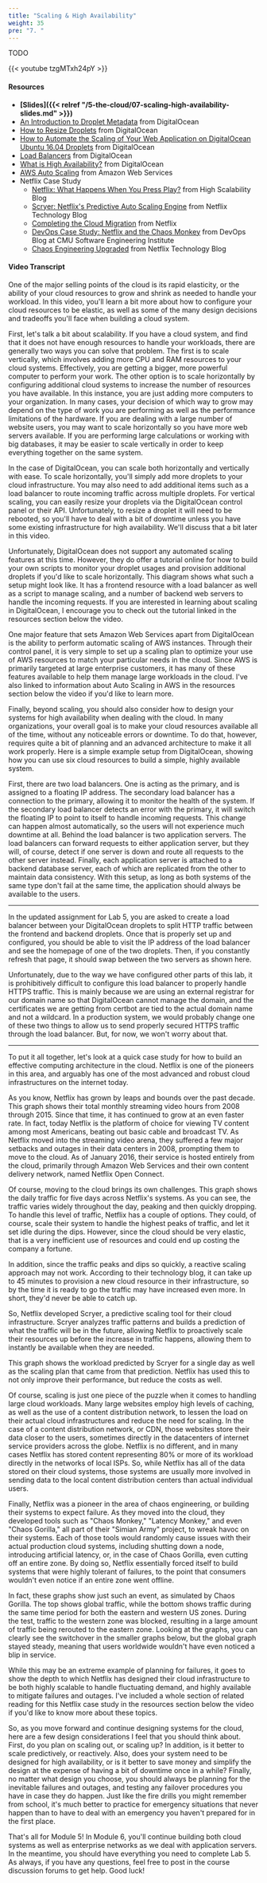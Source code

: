```yaml
---
title: "Scaling & High Availability"
weight: 35
pre: "7. "
---
```


TODO

{{< youtube tzgMTxh24pY >}}

#### Resources

* **[Slides]({{< relref "/5-the-cloud/07-scaling-high-availability-slides.md" >}})**
* [An Introduction to Droplet Metadata](https://www.digitalocean.com/docs/droplets/resources/metadata/) from DigitalOcean
* [How to Resize Droplets](https://www.digitalocean.com/docs/droplets/how-to/resize/) from DigitalOcean
* [How to Automate the Scaling of Your Web Application on DigitalOcean Ubuntu 16.04 Droplets](https://www.digitalocean.com/community/tutorials/how-to-automate-the-scaling-of-your-web-application-on-digitalocean-1604) from DigitalOcean
* [Load Balancers](https://www.digitalocean.com/docs/networking/load-balancers/) from DigitalOcean
* [What is High Availability?](https://www.digitalocean.com/community/tutorials/what-is-high-availability) from DigitalOcean
* [AWS Auto Scaling](https://aws.amazon.com/autoscaling/) from Amazon Web Services
* Netflix Case Study
  * [Netflix: What Happens When You Press Play?](http://highscalability.com/blog/2017/12/11/netflix-what-happens-when-you-press-play.html) from High Scalability Blog
  * [Scryer: Netflix's Predictive Auto Scaling Engine](https://medium.com/netflix-techblog/scryer-netflixs-predictive-auto-scaling-engine-a3f8fc922270) from Netflix Technology Blog
  * [Completing the Cloud Migration](https://media.netflix.com/en/company-blog/completing-the-netflix-cloud-migration) from Netflix
  * [DevOps Case Study: Netflix and the Chaos Monkey](https://insights.sei.cmu.edu/devops/2015/04/devops-case-study-netflix-and-the-chaos-monkey.html) from DevOps Blog at CMU Software Engineering Institute
  * [Chaos Engineering Upgraded](https://medium.com/netflix-techblog/chaos-engineering-upgraded-878d341f15fa) from Netflix Technology Blog

#### Video Transcript

One of the major selling points of the cloud is its rapid elasticity, or the ability of your cloud resources to grow and shrink as needed to handle your workload. In this video, you'll learn a bit more about how to configure your cloud resources to be elastic, as well as some of the many design decisions and tradeoffs you'll face when building a cloud system.

First, let's talk a bit about scalability. If you have a cloud system, and find that it does not have enough resources to handle your workloads, there are generally two ways you can solve that problem. The first is to scale vertically, which involves adding more CPU and RAM resources to your cloud systems. Effectively, you are getting a bigger, more powerful computer to perform your work. The other option is to scale horizontally by configuring additional cloud systems to increase the number of resources you have available. In this instance, you are just adding more computers to your organization. In many cases, your decision of which way to grow may depend on the type of work you are performing as well as the performance limitations of the hardware. If you are dealing with a large number of website users, you may want to scale horizontally so you have more web servers available. If you are performing large calculations or working with big databases, it may be easier to scale vertically in order to keep everything together on the same system.

In the case of DigitalOcean, you can scale both horizontally and vertically with ease. To scale horizontally, you'll simply add more droplets to your cloud infrastructure. You may also need to add additional items such as a load balancer to route incoming traffic across multiple droplets. For vertical scaling, you can easily resize your droplets via the DigitalOcean control panel or their API. Unfortunately, to resize a droplet it will need to be rebooted, so you'll have to deal with a bit of downtime unless you have some existing infrastructure for high availability. We'll discuss that a bit later in this video.

Unfortunately, DigitalOcean does not support any automated scaling features at this time. However, they do offer a tutorial online for how to build your own scripts to monitor your droplet usages and provision additional droplets if you'd like to scale horizontally. This diagram shows what such a setup might look like. It has a frontend resource with a load balancer as well as a script to manage scaling, and a number of backend web servers to handle the incoming requests. If you are interested in learning about scaling in DigitalOcean, I encourage you to check out the tutorial linked in the resources section below the video.

One major feature that sets Amazon Web Services apart from DigitalOcean is the ability to perform automatic scaling of AWS instances. Through their control panel, it is very simple to set up a scaling plan to optimize your use of AWS resources to match your particular needs in the cloud. Since AWS is primarily targeted at large enterprise customers, it has many of these features available to help them manage large workloads in the cloud. I've also linked to information about Auto Scaling in AWS in the resources section below the video if you'd like to learn more.

Finally, beyond scaling, you should also consider how to design your systems for high availability when dealing with the cloud. In many organizations, your overall goal is to make your cloud resources available all of the time, without any noticeable errors or downtime. To do that, however, requires quite a bit of planning and an advanced architecture to make it all work properly. Here is a simple example setup from DigitalOcean, showing how you can use six cloud resources to build a simple, highly available system.

First, there are two load balancers. One is acting as the primary, and is assigned to a floating IP address. The secondary load balancer has a connection to the primary, allowing it to monitor the health of the system. If the secondary load balancer detects an error with the primary, it will switch the floating IP to point to itself to handle incoming requests. This change can happen almost automatically, so the users will not experience much downtime at all. Behind the load balancer is two application servers. The load balancers can forward requests to either application server, but they will, of course, detect if one server is down and route all requests to the other server instead. Finally, each application server is attached to a backend database server, each of which are replicated from the other to maintain data consistency. With this setup, as long as both systems of the same type don't fail at the same time, the application should always be available to the users.

---

In the updated assignment for Lab 5, you are asked to create a load balancer between your DigitalOcean droplets to split HTTP traffic between the frontend and backend droplets. Once that is properly set up and configured, you should be able to visit the IP address of the load balancer and see the homepage of one of the two droplets. Then, if you constantly refresh that page, it should swap between the two servers as shown here.

Unfortunately, due to the way we have configured other parts of this lab, it is prohibitively difficult to configure this load balancer to properly handle HTTPS traffic. This is mainly because we are using an external registrar for our domain name so that DigitalOcean cannot manage the domain, and the certificates we are getting from certbot are tied to the actual domain name and not a wildcard. In a production system, we would probably change one of these two things to allow us to send properly secured HTTPS traffic through the load balancer. But, for now, we won't worry about that. 

---

To put it all together, let's look at a quick case study for how to build an effective computing architecture in the cloud. Netflix is one of the pioneers in this area, and arguably has one of the most advanced and robust cloud infrastructures on the internet today.

As you know, Netflix has grown by leaps and bounds over the past decade. This graph shows their total monthly streaming video hours from 2008 through 2015. Since that time, it has continued to grow at an even faster rate. In fact, today Netflix is the platform of choice for viewing TV content among most Americans, beating out basic cable and broadcast TV. As Netflix moved into the streaming video arena, they suffered a few major setbacks and outages in their data centers in 2008, prompting them to move to the cloud. As of January 2016, their service is hosted entirely from the cloud, primarily through Amazon Web Services and their own content delivery network, named Netflix Open Connect.

Of course, moving to the cloud brings its own challenges. This graph shows the daily traffic for five days across Netflix's systems. As you can see, the traffic varies widely throughout the day, peaking and then quickly dropping. To handle this level of traffic, Netflix has a couple of options. They could, of course, scale their system to handle the highest peaks of traffic, and let it set idle during the dips. However, since the cloud should be very elastic, that is a very inefficient use of resources and could end up costing the company a fortune.

In addition, since the traffic peaks and dips so quickly, a reactive scaling approach may not work. According to their technology blog, it can take up to 45 minutes to provision a new cloud resource in their infrastructure, so by the time it is ready to go the traffic may have increased even more. In short, they'd never be able to catch up.

So, Netflix developed Scryer, a predictive scaling tool for their cloud infrastructure. Scryer analyzes traffic patterns and builds a prediction of what the traffic will be in the future, allowing Netflix to proactively scale their resources up before the increase in traffic happens, allowing them to instantly be available when they are needed.

This graph shows the workload predicted by Scryer for a single day as well as the scaling plan that came from that prediction. Netflix has used this to not only improve their performance, but reduce the costs as well.

Of course, scaling is just one piece of the puzzle when it comes to handling large cloud workloads. Many large websites employ high levels of caching, as well as the use of a content distribution network, to lessen the load on their actual cloud infrastructures and reduce the need for scaling. In the case of a content distribution network, or CDN, those websites store their data closer to the users, sometimes directly in the datacenters of internet service providers across the globe. Netflix is no different, and in many cases Netflix has stored content representing 80% or more of its workload directly in the networks of local ISPs. So, while Netflix has all of the data stored on their cloud systems, those systems are usually more involved in sending data to the local content distribution centers than actual individual users.

Finally, Netflix was a pioneer in the area of chaos engineering, or building their systems to expect failure. As they moved into the cloud, they developed tools such as "Chaos Monkey," "Latency Monkey," and even "Chaos Gorilla," all part of their "Simian Army" project, to wreak havoc on their systems. Each of those tools would randomly cause issues with their actual production cloud systems, including shutting down a node, introducing artificial latency, or, in the case of Chaos Gorilla, even cutting off an entire zone. By doing so, Netflix essentially forced itself to build systems that were highly tolerant of failures, to the point that consumers wouldn't even notice if an entire zone went offline.

In fact, these graphs show just such an event, as simulated by Chaos Gorilla. The top shows global traffic, while the bottom shows traffic during the same time period for both the eastern and western US zones. During the test, traffic to the western zone was blocked, resulting in a large amount of traffic being rerouted to the eastern zone. Looking at the graphs, you can clearly see the switchover in the smaller graphs below, but the global graph stayed steady, meaning that users worldwide wouldn't have even noticed a blip in service.

While this may be an extreme example of planning for failures, it goes to show the depth to which Netflix has designed their cloud infrastructure to be both highly scalable to handle fluctuating demand, and highly available to mitigate failures and outages. I've included a whole section of related reading for this Netflix case study in the resources section below the video if you'd like to know more about these topics.

So, as you move forward and continue designing systems for the cloud, here are a few design considerations I feel that you should think about. First, do you plan on scaling out, or scaling up? In addition, is it better to scale predictively, or reactively. Also, does your system need to be designed for high availability, or is it better to save money and simplify the design at the expense of having a bit of downtime once in a while? Finally, no matter what design you choose, you should always be planning for the inevitable failures and outages, and testing any failover procedures you have in case they do happen. Just like the fire drills you might remember from school, it's much better to practice for emergency situations that never happen than to have to deal with an emergency you haven't prepared for in the first place.

That's all for Module 5! In Module 6, you'll continue building both cloud systems as well as enterprise networks as we deal with application servers. In the meantime, you should have everything you need to complete Lab 5. As always, if you have any questions, feel free to post in the course discussion forums to get help. Good luck!
